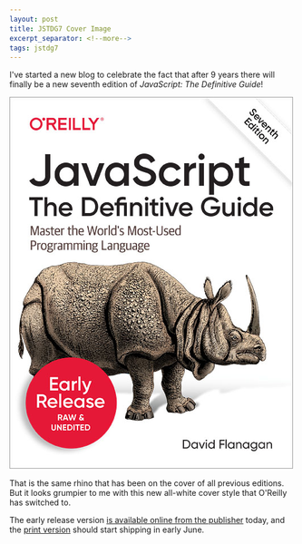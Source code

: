 ```yaml
---
layout: post
title: JSTDG7 Cover Image
excerpt_separator: <!--more-->
tags: jstdg7
---
```


I've started a new blog to celebrate the fact that after 9 years there
will finally be a new seventh edition of _JavaScript: The Definitive Guide_!

![The cover of my book](/assets/images/jstdg7.jpeg)
<!--more-->

That is the same rhino that has been on the cover of all previous
editions. But it looks grumpier to me with this new all-white cover
style that O'Reilly has switched to.

The early release version [is available online from the
publisher](http://shop.oreilly.com/product/0636920048633.do) today,
and the [print
version](https://www.amazon.com/JavaScript-Definitive-Most-Used-Programming-Language/dp/1491952024)
should start shipping in early June.
